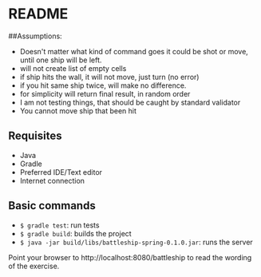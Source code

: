  README
========

##Assumptions:

- Doesn't matter what kind of command goes it could be shot or move, until one ship will be left.
- will not create list of empty cells
- if ship hits the wall, it will not move, just turn (no error)
- if you hit same ship twice, will make no difference.
- for simplicity will return final result, in random order
- I am not testing things, that should be caught by standard validator
- You cannot move ship that been hit

## Requisites
- Java
- Gradle
- Preferred IDE/Text editor
- Internet connection

## Basic commands
- `$ gradle test`: run tests
- `$ gradle build`: builds the project
- `$ java -jar build/libs/battleship-spring-0.1.0.jar`: runs the server

Point your browser to http://localhost:8080/battleship to read the wording of the exercise.
